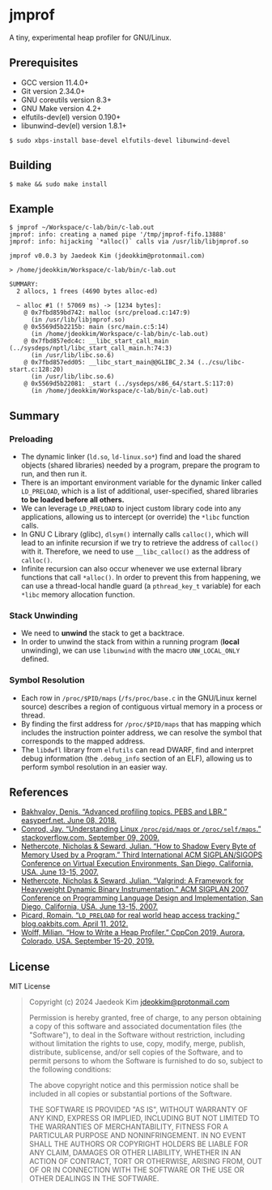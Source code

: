 # jmprof

A tiny, experimental heap profiler for GNU/Linux.

## Prerequisites

- GCC version 11.4.0+
- Git version 2.34.0+
- GNU coreutils version 8.3+
- GNU Make version 4.2+
- elfutils-dev(el) version 0.190+
- libunwind-dev(el) version 1.8.1+

<!-- - libsanitizer-devel 13.2.0+ -->

```console
$ sudo xbps-install base-devel elfutils-devel libunwind-devel
```

## Building

```console
$ make && sudo make install
```

## Example

```
$ jmprof ~/Workspace/c-lab/bin/c-lab.out
jmprof: info: creating a named pipe '/tmp/jmprof-fifo.13888'
jmprof: info: hijacking `*alloc()` calls via /usr/lib/libjmprof.so

jmprof v0.0.3 by Jaedeok Kim (jdeokkim@protonmail.com)

> /home/jdeokkim/Workspace/c-lab/bin/c-lab.out

SUMMARY: 
  2 allocs, 1 frees (4690 bytes alloc-ed)

  ~ alloc #1 (! 57069 ms) -> [1234 bytes]: 
    @ 0x7fbd859bd742: malloc (src/preload.c:147:9)
      (in /usr/lib/libjmprof.so)
    @ 0x5569d5b2215b: main (src/main.c:5:14)
      (in /home/jdeokkim/Workspace/c-lab/bin/c-lab.out)
    @ 0x7fbd857edc4c: __libc_start_call_main (../sysdeps/nptl/libc_start_call_main.h:74:3)
      (in /usr/lib/libc.so.6)
    @ 0x7fbd857edd05: __libc_start_main@@GLIBC_2.34 (../csu/libc-start.c:128:20)
      (in /usr/lib/libc.so.6)
    @ 0x5569d5b22081: _start (../sysdeps/x86_64/start.S:117:0)
      (in /home/jdeokkim/Workspace/c-lab/bin/c-lab.out)
```

## Summary

### Preloading

- The dynamic linker (`ld.so`, `ld-linux.so*`) find and load the shared objects (shared libraries) needed by a program, prepare the program to run, and then run it. 
- There is an important environment variable for the dynamic linker called `LD_PRELOAD`, which is a list of additional, user-specified, shared libraries **to be loaded before all others.**
- We can leverage `LD_PRELOAD` to inject custom library code into any applications, allowing us to intercept (or override) the `*libc` function calls.
- In GNU C Library (glibc), `dlsym()` internally calls `calloc()`, which will lead to an infinite recursion if we try to retrieve the address of `calloc()` with it. Therefore, we need to use `__libc_calloc()` as the address of `calloc()`.
- Infinite recursion can also occur whenever we use external library functions that call `*alloc()`. In order to prevent this from happening, we can use a thread-local handle guard (a `pthread_key_t` variable) for each `*libc` memory allocation function.

### Stack Unwinding

- We need to **unwind** the stack to get a backtrace.
- In order to unwind the stack from within a running program (**local** unwinding), we can use `libunwind` with the macro `UNW_LOCAL_ONLY` defined.

### Symbol Resolution

- Each row in `/proc/$PID/maps` (`/fs/proc/base.c` in the GNU/Linux kernel source) describes a region of contiguous virtual memory in a process or thread.
- By finding the first address for `/proc/$PID/maps` that has mapping which includes the instruction pointer address, we can resolve the symbol that corresponds to the mapped address.
- The `libdwfl` library from `elfutils` can read DWARF, find and interpret debug information (the `.debug_info` section of an ELF), allowing us to perform symbol resolution in an easier way.

## References

- [Bakhvalov, Denis. “Advanced profiling topics. PEBS and LBR.” easyperf.net. June 08, 2018.](https://easyperf.net/blog/2018/06/08/Advanced-profiling-topics-PEBS-and-LBR)
- [Conrod, Jay. “Understanding Linux `/proc/pid/maps` or `/proc/self/maps`.” stackoverflow.com. September 09, 2009.](https://stackoverflow.com/a/1401595)
- [Nethercote, Nicholas & Seward, Julian. “How to Shadow Every Byte of Memory Used by a Program.” Third International ACM SIGPLAN/SIGOPS Conference on Virtual Execution Environments, San Diego, California, USA. June 13-15, 2007.](https://valgrind.org/docs/shadow-memory2007.pdf)
- [Nethercote, Nicholas & Seward, Julian. “Valgrind: A Framework for Heavyweight Dynamic Binary Instrumentation.” ACM SIGPLAN 2007 Conference on Programming Language Design and Implementation, San Diego, California, USA. June 13-15, 2007.](https://valgrind.org/docs/valgrind2007.pdf)
- [Picard, Romain. “`LD_PRELOAD` for real world heap access tracking.” blog.oakbits.com. April 11, 2012.](https://blog.oakbits.com/ld_preload-for-real-world-heap-access-tracking.html)
- [Wolff, Milian. “How to Write a Heap Profiler.” CppCon 2019, Aurora, Colorado, USA. September 15-20, 2019.](https://github.com/milianw/how-to-write-a-memory-profiler)

## License

MIT License

> Copyright (c) 2024 Jaedeok Kim <jdeokkim@protonmail.com>
> 
> Permission is hereby granted, free of charge, to any person obtaining a copy
> of this software and associated documentation files (the "Software"), to deal
> in the Software without restriction, including without limitation the rights
> to use, copy, modify, merge, publish, distribute, sublicense, and/or sell
> copies of the Software, and to permit persons to whom the Software is
> furnished to do so, subject to the following conditions:
> 
> The above copyright notice and this permission notice shall be included in all
> copies or substantial portions of the Software.
> 
> THE SOFTWARE IS PROVIDED "AS IS", WITHOUT WARRANTY OF ANY KIND, EXPRESS OR
> IMPLIED, INCLUDING BUT NOT LIMITED TO THE WARRANTIES OF MERCHANTABILITY,
> FITNESS FOR A PARTICULAR PURPOSE AND NONINFRINGEMENT. IN NO EVENT SHALL THE
> AUTHORS OR COPYRIGHT HOLDERS BE LIABLE FOR ANY CLAIM, DAMAGES OR OTHER
> LIABILITY, WHETHER IN AN ACTION OF CONTRACT, TORT OR OTHERWISE, ARISING FROM,
> OUT OF OR IN CONNECTION WITH THE SOFTWARE OR THE USE OR OTHER DEALINGS IN THE
> SOFTWARE.
